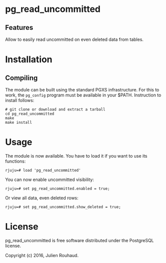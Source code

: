 pg_read_uncommitted
===================

Features
--------

Allow to easily read uncommitted on even deleted data from tables.

Installation
============

Compiling
---------

The module can be built using the standard PGXS infrastructure. For this to
work, the ``pg_config`` program must be available in your $PATH. Instruction to
install follows:

    # git clone or download and extract a tarball
    cd pg_read_uncommitted
    make
    make install

Usage
=====

The module is now available. You have to load it if you want to use its
functions:

    rjuju=# load 'pg_read_uncommitted'

You can now enable uncommitted visibility:

    rjuju=# set pg_read_uncommitted.enabled = true;

Or view all data, even deleted rows:

    rjuju=# set pg_read_uncommitted.show_deleted = true;

License
=======

pg_read_uncommitted is free software distributed under the PostgreSQL license.

Copyright (c) 2016, Julien Rouhaud.


